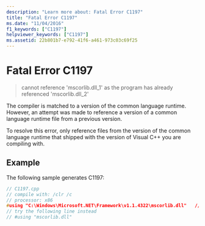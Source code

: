 ```yaml
---
description: "Learn more about: Fatal Error C1197"
title: "Fatal Error C1197"
ms.date: "11/04/2016"
f1_keywords: ["C1197"]
helpviewer_keywords: ["C1197"]
ms.assetid: 22b801b7-e792-41f6-a461-973c03c69f25
---
```

# Fatal Error C1197

> cannot reference 'mscorlib.dll_1' as the program has already referenced 'mscorlib.dll_2'

The compiler is matched to a version of the common language runtime.  However, an attempt was made to reference a version of a common language runtime file from a previous version.

To resolve this error, only reference files from the version of the common language runtime that shipped with the version of Visual C++ you are compiling with.

## Example

The following sample generates C1197:

```cpp
// C1197.cpp
// compile with: /clr /c
// processor: x86
#using "C:\Windows\Microsoft.NET\Framework\v1.1.4322\mscorlib.dll"   // C1197
// try the following line instead
// #using "mscorlib.dll"
```
